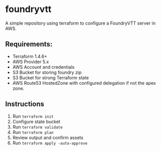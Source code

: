 # foundryvtt
A simple repository using terraform to configure a FoundryVTT server in AWS.

## Requirements:

 - Terraform 1.4.6+
 - AWS Provider 5.x
 - AWS Account and credentials
 - S3 Bucket for storing foundry zip
 - S3 Bucket for strong Terraform state
 - AWS Route53 HostedZone with configured delegation if not the apex zone.

## Instructions

1. Run `terraform init`
1. Configure state bucket
1. Run `terraform validate`
1. Run `terraform plan`
1. Review output and confirm assets
1. Run `terraform apply -auto-approve`
